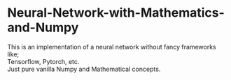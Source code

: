 # Neural-Network-with-Mathematics-and-Numpy
This is an implementation of a neural network without fancy frameworks like; <br>
Tensorflow, Pytorch, etc. <br>
Just pure vanilla Numpy and Mathematical concepts.
